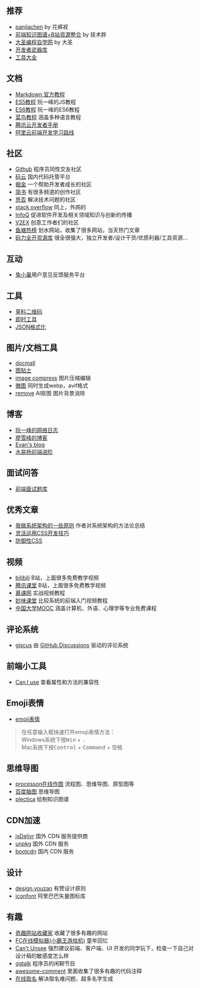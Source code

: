 ## 推荐
- [panjiachen](https://panjiachen.github.io/awesome-bookmarks/) by 花裤衩
- [前端知识图谱+B站资源整合](https://gitee.com/jishupang/web_atlas) by 技术胖
- [大圣编程自学网](https://shengxinjing.cn/) by 大圣
- [开发者武器库](https://devtool.tech/)
- [工具大全](https://www.fly63.com/tool/home.html)

## 文档
- [Markdown 官方教程](https://markdown.com.cn/basic-syntax/)
- [ES5教程](https://wangdoc.com/javascript/) 阮一峰的JS教程
- [ES6教程](http://es6.ruanyifeng.com/) 阮一峰的ES6教程
- [菜鸟教程](https://www.runoob.com/) 涵盖多种语言教程
- [腾讯云开发者手册](https://cloud.tencent.com/developer/devdocs)
- [阿里云前端开发学习路线](https://edu.aliyun.com/roadmap/frontend)

## 社区
- [Github](https://github.com/) 程序员同性交友社区
- [码云](https://gitee.com/) 国内代码托管平台
- [掘金](https://juejin.im/) 一个帮助开发者成长的社区
- [简书](https://www.jianshu.com/) 有很多频道的创作社区
- [思否](https://segmentfault.com/) 解决技术问题的社区
- [stack overflow](https://stackoverflow.com/) 同上，外网的
- [InfoQ](https://www.infoq.cn/topic/Front-end) 促进软件开发及相关领域知识与创新的传播
- [V2EX](https://www.v2ex.com/) 创意工作者们的社区
- [鱼塘热榜](https://mo.fish) 划水网站，收集了很多网站，当天热门文章
- [码力全开资源库](https://maliquankai.com/designnav/) 很全很强大，独立开发者/设计干货/优质利器/工具资源...


## 互动
- [兔小巢](https://txc.qq.com/)用户意见反馈服务平台

## 工具
- [草料二维码](https://cli.im/text)
- [即时工具](https://www.67tool.com/)
- [JSON格式化](https://www.sojson.com/)

## 图片/文档工具
- [docmall](https://docsmall.com/image-compress)
- [图贴士](https://www.tutieshi.com/)
- [image compress](https://www.iloveimg.com/zh-cn/compress-image/compress-gif) 图片压缩编辑
- [微图](https://devtool.tech/tiny-image) 同时生成webp，avif格式
- [remove](https://www.remove.bg/zh) AI抠图 图片背景消除

## 博客
- [阮一峰的网络日志](http://www.ruanyifeng.com/blog/)
- [廖雪峰的博客](https://www.liaoxuefeng.com/)
- [Evan's blog](https://xugaoyi.com/?p=1)
- [木易杨前端进阶](https://muyiy.cn/)

## 面试问答
- [前端面试题库](https://vue3js.cn/interview/)

## 优秀文章
- [我做系统架构的一些原则](https://coolshell.cn/articles/21672.html) 作者对系统架构的方法论总结
- [灵活运用CSS开发技巧](https://juejin.im/post/5d4d0ec651882549594e7293)
- [防御性CSS](https://ishadeed.com/article/defensive-css/)
## 视频
- [bilibili](https://www.bilibili.com/) B站，上面很多免费教学视频
- [腾讯课堂](https://ke.qq.com/) B站，上面很多免费教学视频
- [慕课网](https://www.imooc.com/) 实战视频教程
- [妙味课堂](https://www.miaov.com/) 比较系统的前端入门视频教程
- [中国大学MOOC](https://www.icourse163.org/) 涵盖计算机、外语、心理学等专业免费课程


## 评论系统

- [giscus](https://giscus.app/zh-CN) 由 [GitHub Discussions](https://docs.github.com/en/discussions) 驱动的评论系统



## 前端小工具
- [Can I use](https://caniuse.com/) 查看属性和方法的兼容性

## Emoji表情
- [emoji表情](https://emojipedia.org/)
> 在任意输入框快速打开emoji表情方法：<br/>
> Windows系统下按<kbd>Win</kbd> + <kbd>.</kbd><br/>
> Mac系统下按<kbd>Control</kbd> + <kbd>Command</kbd> + <kbd>空格</kbd>



## 思维导图
- [processon在线作图](https://www.processon.com/) 流程图、思维导图、原型图等
- [百度脑图](https://naotu.baidu.com) 思维导图
- [plectica](plectica.com) 绘制知识图谱


## CDN加速
- [jsDelivr](http://www.jsdelivr.com/) 国外 CDN 服务提供商
- [unpkg](https://unpkg.com/) 国外 CDN 服务
- [bootcdn](https://www.bootcdn.cn/) 国内 CDN 服务


## 设计
- [design.youzan](http://design.youzan.com/) 有赞设计原则
- [iconfont](https://www.iconfont.cn/) 阿里巴巴矢量图标库


## 有趣
- [奇趣网站收藏家](https://fuun.fun/) 收藏了很多有趣的网站
- [FC在线模拟器(小霸王游戏机)](https://game.xugaoyi.com/) 童年回忆
- [Can't Unsee](https://cantunsee.space/) 强烈建议前端、客户端、UI 开发的同学玩下，检查一下自己对设计稿的敏感度怎么样
- [ggtalk](https://talk.swift.gg/) 程序员的闲聊节目
- [awesome-comment](https://github.com/Blankj/awesome-comment) 里面收集了很多有趣的代码注释
- [在线取名](https://www.qmsjmfb.com/) 解决取名难问题，超多名字生成


